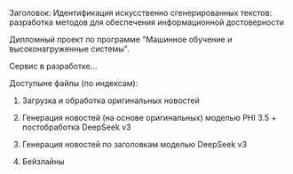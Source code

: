 Заголовок: Идентификация искусственно сгенерированных текстов: разработка методов для обеспечения информационной достоверности

Дипломный проект по программе "Машинное обучение и высоконагруженные системы".

Сервис в разработке...

Доступыне файлы (по индексам):


1. Загрузка и обработка оригинальных новостей

2. Генерация новостей (на основе оригинальных) моделью PHI 3.5 + постобработка DeepSeek v3

3. Генерация новостей по заголовкам моделью DeepSeek v3

4. Бейзлайны